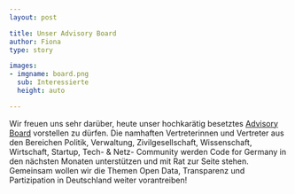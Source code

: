 ```yaml
---
layout: post

title: Unser Advisory Board
author: Fiona
type: story

images:
- imgname: board.png
  sub: Interessierte
  height: auto

---
```


Wir freuen uns sehr darüber, heute unser hochkarätig besetztes [Advisory Board][] vorstellen zu dürfen. Die namhaften Vertreterinnen und Vertreter aus den Bereichen Politik, Verwaltung, Zivilgesellschaft, Wissenschaft, Wirtschaft, Startup, Tech- & Netz- Community werden Code for Germany in den nächsten Monaten unterstützen und mit Rat zur Seite stehen. Gemeinsam wollen wir die Themen Open Data, Transparenz und Partizipation in Deutschland weiter vorantreiben!

[Advisory Board]: http://codefor.de/ueber
